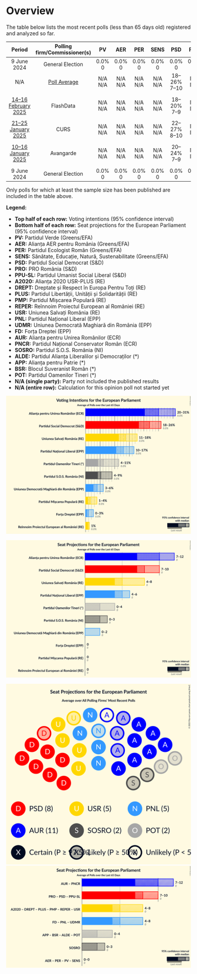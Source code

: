 # Overview

The table below lists the most recent polls (less than 65 days old) registered and analyzed so far.

| Period     | Polling firm/Commissioner(s) | PV | AER | PER | SENS | PSD | PRO | PPU-SL | A2020 | DREPT | PLUS | PMP | REPER | USR | PNL | UDMR | FD | AUR | PNCR | SOSRO | ALDE | APP | BSR | POT |
|:----------:|:----------------------------:|:--:|:--:|:--:|:--:|:--:|:--:|:--:|:--:|:--:|:--:|:--:|:--:|:--:|:--:|:--:|:--:|:--:|:--:|:--:|:--:|:--:|:--:|:--:|
| 9 June 2024 | General Election | 0.0% <br> 0 | 0.0% <br> 0 | 0.0% <br> 0 | 0.0% <br> 0 | 0.0% <br> 0 | 0.0% <br> 0 | 0.0% <br> 0 | 0.0% <br> 0 | 0.0% <br> 0 | 0.0% <br> 0 | 0.0% <br> 0 | 0.0% <br> 0 | 0.0% <br> 0 | 0.0% <br> 0 | 0.0% <br> 0 | 0.0% <br> 0 | 0.0% <br> 0 | 0.0% <br> 0 | 0.0% <br> 0 | 0.0% <br> 0 | 0.0% <br> 0 | 0.0% <br> 0 | 0.0% <br> 0 |
| N/A | [Poll Average](average.html) | N/A <br> N/A | N/A <br> N/A | N/A <br> N/A | N/A <br> N/A | 18–26% <br> 7–10 | N/A <br> N/A | N/A <br> N/A | N/A <br> N/A | N/A <br> N/A | N/A <br> N/A | 1–4% <br> 0 | 1% <br> 0 | 11–18% <br> 4–8 | 10–17% <br> 4–6 | 3–6% <br> 0–2 | 0–3% <br> 0 | 20–31% <br> 7–12 | N/A <br> N/A | 4–9% <br> 0–3 | N/A <br> N/A | N/A <br> N/A | N/A <br> N/A | 4–11% <br> 0–4 |
| [14–16 February 2025](2025-02-16-FlashData.html) | FlashData | N/A <br> N/A | N/A <br> N/A | N/A <br> N/A | N/A <br> N/A | 18–20% <br> 7–9 | N/A <br> N/A | N/A <br> N/A | N/A <br> N/A | N/A <br> N/A | N/A <br> N/A | 1% <br> 0 | 1% <br> 0 | 16–18% <br> 7–8 | 10–12% <br> 4–5 | 3% <br> 0 | 0–1% <br> 0 | 24–26% <br> 10–11 | N/A <br> N/A | 4–6% <br> 0–2 | N/A <br> N/A | N/A <br> N/A | N/A <br> N/A | 5–7% <br> 2–3 |
| [21–25 January 2025](2025-01-25-CURS.html) | CURS | N/A <br> N/A | N/A <br> N/A | N/A <br> N/A | N/A <br> N/A | 22–27% <br> 8–10 | N/A <br> N/A | N/A <br> N/A | N/A <br> N/A | N/A <br> N/A | N/A <br> N/A | N/A <br> N/A | N/A <br> N/A | 11–15% <br> 4–6 | 13–17% <br> 5–6 | 4–6% <br> 0–2 | N/A <br> N/A | 20–25% <br> 7–10 | N/A <br> N/A | 4–6% <br> 0–2 | N/A <br> N/A | N/A <br> N/A | N/A <br> N/A | 8–12% <br> 3–4 |
| [10–16 January 2025](2025-01-16-Avangarde.html) | Avangarde | N/A <br> N/A | N/A <br> N/A | N/A <br> N/A | N/A <br> N/A | 20–24% <br> 7–9 | N/A <br> N/A | N/A <br> N/A | N/A <br> N/A | N/A <br> N/A | N/A <br> N/A | 2–4% <br> 0 | N/A <br> N/A | 11–15% <br> 4–6 | 11–15% <br> 4–6 | 3–5% <br> 0–2 | 1–3% <br> 0 | 27–32% <br> 10–12 | N/A <br> N/A | 7–10% <br> 2–3 | N/A <br> N/A | N/A <br> N/A | N/A <br> N/A | 4–6% <br> 0–2 |
| 9 June 2024 | General Election | 0.0% <br> 0 | 0.0% <br> 0 | 0.0% <br> 0 | 0.0% <br> 0 | 0.0% <br> 0 | 0.0% <br> 0 | 0.0% <br> 0 | 0.0% <br> 0 | 0.0% <br> 0 | 0.0% <br> 0 | 0.0% <br> 0 | 0.0% <br> 0 | 0.0% <br> 0 | 0.0% <br> 0 | 0.0% <br> 0 | 0.0% <br> 0 | 0.0% <br> 0 | 0.0% <br> 0 | 0.0% <br> 0 | 0.0% <br> 0 | 0.0% <br> 0 | 0.0% <br> 0 | 0.0% <br> 0 |

Only polls for which at least the sample size has been published are included in the table above.

**Legend:**
+ **Top half of each row:** Voting intentions (95% confidence interval)
+ **Bottom half of each row:** Seat projections for the European Parliament (95% confidence interval)
+ **PV:** Partidul Verde (Greens/EFA)
+ **AER:** Alianța AER pentru România (Greens/EFA)
+ **PER:** Partidul Ecologist Român (Greens/EFA)
+ **SENS:** Sănătate, Educație, Natură, Sustenabilitate (Greens/EFA)
+ **PSD:** Partidul Social Democrat (S&D)
+ **PRO:** PRO România (S&D)
+ **PPU-SL:** Partidul Umanist Social Liberal (S&D)
+ **A2020:** Alianța 2020 USR-PLUS (RE)
+ **DREPT:** Dreptate și Respect în Europa Pentru Toți (RE)
+ **PLUS:** Partidul Libertății, Unității și Solidarității (RE)
+ **PMP:** Partidul Mișcarea Populară (RE)
+ **REPER:** Reînnoim Proiectul European al României (RE)
+ **USR:** Uniunea Salvați România (RE)
+ **PNL:** Partidul Național Liberal (EPP)
+ **UDMR:** Uniunea Democrată Maghiară din România (EPP)
+ **FD:** Forța Dreptei (EPP)
+ **AUR:** Alianța pentru Unirea Românilor (ECR)
+ **PNCR:** Partidul Național Conservator Român (ECR)
+ **SOSRO:** Partidul S.O.S. România (NI)
+ **ALDE:** Partidul Alianța Liberalilor și Democraților (*)
+ **APP:** Alianța pentru Patrie (*)
+ **BSR:** Blocul Suveranist Român (*)
+ **POT:** Partidul Oamenilor Tineri (*)
+ **N/A (single party):** Party not included the published results
+ **N/A (entire row):** Calculation for this opinion poll not started yet


![Graph with voting intentions not yet produced](average.png "Voting Intentions")

![Graph with seats not yet produced](average-seats.png "Seats")

![Graph with seating plan not yet produced](average-seating-plan.png "Seating Plan")
![Graph with coalitions seats not yet produced](average-coalitions-seats.png "Coalitions Seats")
